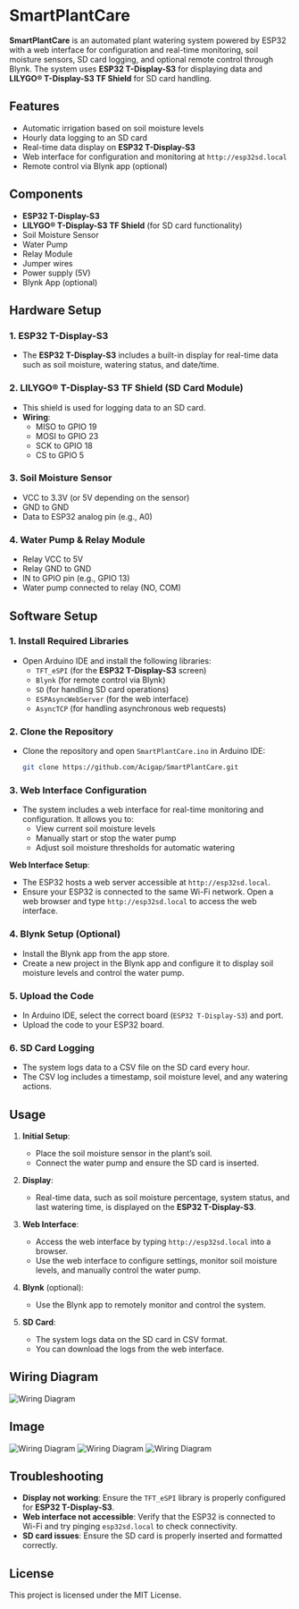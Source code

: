 
# SmartPlantCare

**SmartPlantCare** is an automated plant watering system powered by ESP32 with a web interface for configuration and real-time monitoring, soil moisture sensors, SD card logging, and optional remote control through Blynk. The system uses **ESP32 T-Display-S3** for displaying data and **LILYGO® T-Display-S3 TF Shield** for SD card handling.

## Features
- Automatic irrigation based on soil moisture levels
- Hourly data logging to an SD card
- Real-time data display on **ESP32 T-Display-S3**
- Web interface for configuration and monitoring at `http://esp32sd.local`
- Remote control via Blynk app (optional)

## Components
- **ESP32 T-Display-S3**
- **LILYGO® T-Display-S3 TF Shield** (for SD card functionality)
- Soil Moisture Sensor
- Water Pump
- Relay Module
- Jumper wires
- Power supply (5V)
- Blynk App (optional)

## Hardware Setup

### 1. ESP32 T-Display-S3
- The **ESP32 T-Display-S3** includes a built-in display for real-time data such as soil moisture, watering status, and date/time.

### 2. LILYGO® T-Display-S3 TF Shield (SD Card Module)
- This shield is used for logging data to an SD card.
- **Wiring**:
  - MISO to GPIO 19
  - MOSI to GPIO 23
  - SCK to GPIO 18
  - CS to GPIO 5

### 3. Soil Moisture Sensor
- VCC to 3.3V (or 5V depending on the sensor)
- GND to GND
- Data to ESP32 analog pin (e.g., A0)

### 4. Water Pump & Relay Module
- Relay VCC to 5V
- Relay GND to GND
- IN to GPIO pin (e.g., GPIO 13)
- Water pump connected to relay (NO, COM)

## Software Setup

### 1. Install Required Libraries
- Open Arduino IDE and install the following libraries:
  - `TFT_eSPI` (for the **ESP32 T-Display-S3** screen)
  - `Blynk` (for remote control via Blynk)
  - `SD` (for handling SD card operations)
  - `ESPAsyncWebServer` (for the web interface)
  - `AsyncTCP` (for handling asynchronous web requests)

### 2. Clone the Repository
- Clone the repository and open `SmartPlantCare.ino` in Arduino IDE:
  ```bash
  git clone https://github.com/Acigap/SmartPlantCare.git
  ```

### 3. Web Interface Configuration
- The system includes a web interface for real-time monitoring and configuration. It allows you to:
  - View current soil moisture levels
  - Manually start or stop the water pump
  - Adjust soil moisture thresholds for automatic watering

**Web Interface Setup**:
- The ESP32 hosts a web server accessible at `http://esp32sd.local`.
- Ensure your ESP32 is connected to the same Wi-Fi network. Open a web browser and type `http://esp32sd.local` to access the web interface.

### 4. Blynk Setup (Optional)
- Install the Blynk app from the app store.
- Create a new project in the Blynk app and configure it to display soil moisture levels and control the water pump.

### 5. Upload the Code
- In Arduino IDE, select the correct board (`ESP32 T-Display-S3`) and port.
- Upload the code to your ESP32 board.

### 6. SD Card Logging
- The system logs data to a CSV file on the SD card every hour.
- The CSV log includes a timestamp, soil moisture level, and any watering actions.

## Usage

1. **Initial Setup**:
   - Place the soil moisture sensor in the plant’s soil.
   - Connect the water pump and ensure the SD card is inserted.

2. **Display**:
   - Real-time data, such as soil moisture percentage, system status, and last watering time, is displayed on the **ESP32 T-Display-S3**.

3. **Web Interface**:
   - Access the web interface by typing `http://esp32sd.local` into a browser.
   - Use the web interface to configure settings, monitor soil moisture levels, and manually control the water pump.

4. **Blynk** (optional):
   - Use the Blynk app to remotely monitor and control the system.

5. **SD Card**:
   - The system logs data on the SD card in CSV format.
   - You can download the logs from the web interface.

## Wiring Diagram
![Wiring Diagram](image/beradbord.PNG)


## Image 
![Wiring Diagram](image/IMG_2482.jpeg)
![Wiring Diagram](image/IMG_2568.jpeg)
![Wiring Diagram](image/IMG_2716.png)

## Troubleshooting

- **Display not working**: Ensure the `TFT_eSPI` library is properly configured for **ESP32 T-Display-S3**.
- **Web interface not accessible**: Verify that the ESP32 is connected to Wi-Fi and try pinging `esp32sd.local` to check connectivity.
- **SD card issues**: Ensure the SD card is properly inserted and formatted correctly.

## License
This project is licensed under the MIT License.
